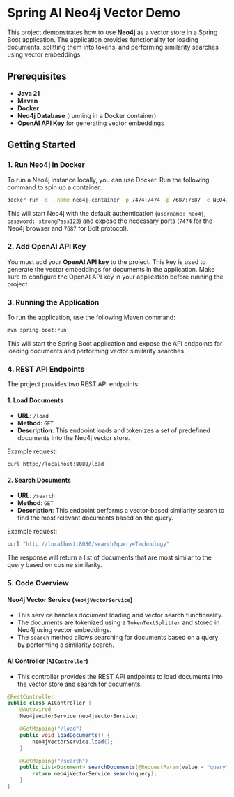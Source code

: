 
# Spring AI Neo4j Vector Demo

This project demonstrates how to use **Neo4j** as a vector store in a Spring Boot application. The application provides functionality for loading documents, splitting them into tokens, and performing similarity searches using vector embeddings.

## Prerequisites

- **Java 21**
- **Maven**
- **Docker**
- **Neo4j Database** (running in a Docker container)
- **OpenAI API Key** for generating vector embeddings

## Getting Started

### 1. Run Neo4j in Docker

To run a Neo4j instance locally, you can use Docker. Run the following command to spin up a container:

```bash
docker run -d --name neo4j-container -p 7474:7474 -p 7687:7687 -e NEO4J_AUTH=neo4j/strongPass123 neo4j
```

This will start Neo4j with the default authentication (`username: neo4j`, `password: strongPass123`) and expose the necessary ports (`7474` for the Neo4j browser and `7687` for Bolt protocol).

### 2. Add OpenAI API Key

You must add your **OpenAI API key** to the project. This key is used to generate the vector embeddings for documents in the application. Make sure to configure the OpenAI API key in your application before running the project.

### 3. Running the Application

To run the application, use the following Maven command:

```bash
mvn spring-boot:run
```

This will start the Spring Boot application and expose the API endpoints for loading documents and performing vector similarity searches.

### 4. REST API Endpoints

The project provides two REST API endpoints:

#### 1. Load Documents
- **URL**: `/load`
- **Method**: `GET`
- **Description**: This endpoint loads and tokenizes a set of predefined documents into the Neo4j vector store.

Example request:

```bash
curl http://localhost:8080/load
```

#### 2. Search Documents
- **URL**: `/search`
- **Method**: `GET`
- **Description**: This endpoint performs a vector-based similarity search to find the most relevant documents based on the query.

Example request:

```bash
curl "http://localhost:8080/search?query=Technology"
```

The response will return a list of documents that are most similar to the query based on cosine similarity.

### 5. Code Overview

#### Neo4j Vector Service (`Neo4jVectorService`)
- This service handles document loading and vector search functionality.
- The documents are tokenized using a `TokenTextSplitter` and stored in Neo4j using vector embeddings.
- The `search` method allows searching for documents based on a query by performing a similarity search.


#### AI Controller (`AIController`)
- This controller provides the REST API endpoints to load documents into the vector store and search for documents.

```java
@RestController
public class AIController {
    @Autowired
    Neo4jVectorService neo4jVectorService;

    @GetMapping("/load")
    public void loadDocuments() {
        neo4jVectorService.load();
    }

    @GetMapping("/search")
    public List<Document> searchDocuments(@RequestParam(value = "query", defaultValue = "Technology") String query) {
        return neo4jVectorService.search(query);
    }
}
```
